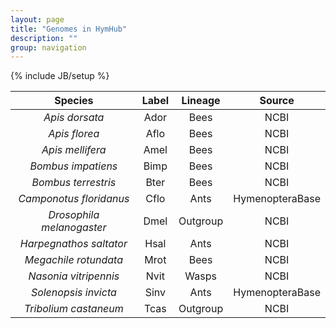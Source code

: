 ```yaml
---
layout: page
title: "Genomes in HymHub"
description: ""
group: navigation
---
```

{% include JB/setup %}

<style type="text/css">
table
{
  width: 100%;
}
</style>

|          Species           |   Label   |   Lineage   |         Source       |
|:--------------------------:|:---------:|:-----------:|:--------------------:|
|     *Apis dorsata*         |    Ador   |    Bees     |        NCBI          |
|     *Apis florea*          |    Aflo   |    Bees     |        NCBI          | 
|    *Apis mellifera*        |    Amel   |    Bees     |        NCBI          | 
|    *Bombus impatiens*      |    Bimp   |    Bees     |        NCBI          | 
|    *Bombus terrestris*     |    Bter   |    Bees     |        NCBI          | 
| *Camponotus floridanus*    |    Cflo   |    Ants     |     HymenopteraBase  |
| *Drosophila melanogaster*  |    Dmel   |  Outgroup   |        NCBI          | 
| *Harpegnathos saltator*    |    Hsal   |    Ants     |        NCBI          | 
|   *Megachile rotundata*    |    Mrot   |    Bees     |        NCBI          | 
|   *Nasonia vitripennis*    |    Nvit   |   Wasps     |        NCBI          | 
|   *Solenopsis invicta*     |    Sinv   |    Ants     |     HymenopteraBase  |
|  *Tribolium castaneum*     |    Tcas   |  Outgroup   |        NCBI          | 
